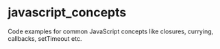 # javascript_concepts
Code examples for common JavaScript concepts like closures, currying, callbacks, setTimeout etc.
